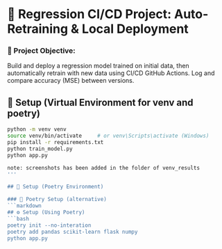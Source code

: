 # 🚀 Regression CI/CD Project: Auto-Retraining & Local Deployment

### 📌 Project Objective:
Build and deploy a regression model trained on initial data, then automatically retrain with new data using CI/CD GitHub Actions. Log and compare accuracy (MSE) between versions.


## 🔧 Setup (Virtual Environment for venv and poetry)
```bash
python -m venv venv
source venv/bin/activate     # or venv\Scripts\activate (Windows)
pip install -r requirements.txt
python train_model.py
python app.py

note: screenshots has been added in the folder of venv_results
'''

## 🔧 Setup (Poetry Environment)

### 🔹 Poetry Setup (alternative)
```markdown
## ⚙️ Setup (Using Poetry)
```bash
poetry init --no-interation
poetry add pandas scikit-learn flask numpy
python app.py